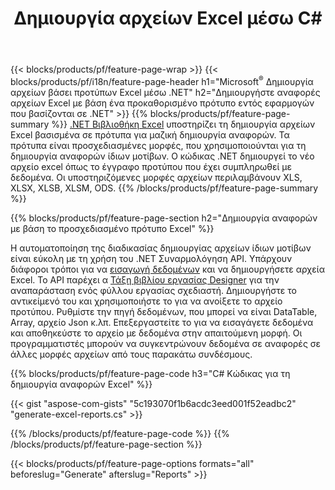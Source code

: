 ﻿---
title: Δημιουργία αρχείων Excel μέσω C#
url: /el/net/assembly/
description: Δημιουργήστε υπολογιστικά φύλλα Microsoft Excel από ένα φύλλο προτύπου χρησιμοποιώντας κώδικα C#
---
{{< blocks/products/pf/feature-page-wrap >}}
{{< blocks/products/pf/i18n/feature-page-header h1="Microsoft<sup>&reg;</sup> Δημιουργία αρχείων βάσει προτύπων Excel μέσω .NET" h2="Δημιουργήστε αναφορές αρχείων Excel με βάση ένα προκαθορισμένο πρότυπο εντός εφαρμογών που βασίζονται σε .NET" >}}
{{% blocks/products/pf/feature-page-summary %}}
[.NET Βιβλιοθήκη Excel](/cells/net/) υποστηρίζει τη δημιουργία αρχείων Excel βασισμένα σε πρότυπα για μαζική δημιουργία αναφορών. Τα πρότυπα είναι προσχεδιασμένες μορφές, που χρησιμοποιούνται για τη δημιουργία αναφορών ίδιων μοτίβων. Ο κώδικας .NET δημιουργεί το νέο αρχείο excel όπως το έγγραφο προτύπου που έχει συμπληρωθεί με δεδομένα. Οι υποστηριζόμενες μορφές αρχείων περιλαμβάνουν XLS, XLSX, XLSB, XLSM, ODS.
{{% /blocks/products/pf/feature-page-summary %}}

{{% blocks/products/pf/feature-page-section h2="Δημιουργία αναφορών με βάση το προσχεδιασμένο πρότυπο Excel" %}}

Η αυτοματοποίηση της διαδικασίας δημιουργίας αρχείων ίδιων μοτίβων είναι εύκολη με τη χρήση του .NET Συναρμολόγηση API. Υπάρχουν διάφοροι τρόποι για να [εισαγωγή δεδομένων](https://docs.aspose.com/cells/net/import-data-into-worksheet/#importing-data-from-json) και να δημιουργήσετε αρχεία Excel. Το API παρέχει α [Τάξη βιβλίου εργασίας Designer](https://apireference.aspose.com/cells/net/aspose.cells/workbookdesigner) για την αναπαράσταση ενός φύλλου εργασίας σχεδιαστή. Δημιουργήστε το αντικείμενό του και χρησιμοποιήστε το για να ανοίξετε το αρχείο προτύπου. Ρυθμίστε την πηγή δεδομένων, που μπορεί να είναι DataTable, Array, αρχείο Json κ.λπ. Επεξεργαστείτε το για να εισαγάγετε δεδομένα και αποθηκεύστε το αρχείο με δεδομένα στην απαιτούμενη μορφή. Οι προγραμματιστές μπορούν να συγκεντρώνουν δεδομένα σε αναφορές σε άλλες μορφές αρχείων από τους παρακάτω συνδέσμους.



{{% blocks/products/pf/feature-page-code h3="C# Κώδικας για τη δημιουργία αναφορών Excel" %}}

{{< gist "aspose-com-gists" "5c193070f1b6acdc3eed001f52eadbc2" "generate-excel-reports.cs" >}}

{{% /blocks/products/pf/feature-page-code %}}
{{% /blocks/products/pf/feature-page-section %}}

{{< blocks/products/pf/feature-page-options formats="all" beforeslug="Generate" afterslug="Reports" >}}